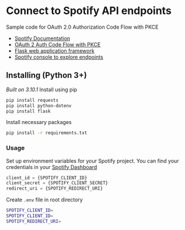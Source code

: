 # Connect to Spotify API endpoints 
Sample code for OAuth 2.0 Authorization Code Flow with PKCE 

* [Spotify Documentation](https://developer.spotify.com/documentation/)
* [OAuth 2 Auth Code Flow with PKCE](https://developer.spotify.com/documentation/general/guides/authorization/code-flow/)
* [Flask web application framework](https://github.com/pallets/flask)
* [Spotify console to explore endpoints](https://developer.spotify.com/console/)

## Installing (Python 3+)
*Built on 3.10.1* 
Install using pip 

```bash 
pip install requests
pip install python-dotenv
pip install flask
```

Install necessary packages
```bash
pip install -r requirements.txt
```

### Usage
Set up environment variables for your Spotify project. You can find your credentials in your [Spotify Dashboard](https://developer.spotify.com/dashboard/)

```python 
client_id = {SPOTIFY_CLIENT_ID}
client_secret = {SPOTIFY_CLIENT_SECRET}
redirect_uri = {SPOTIFY_REDIRECT_URI}
```

Create `.env` file in root directory 

```bash
SPOTIFY_CLIENT_ID=
SPOTIFY_CLIENT_ID=
SPOTIFY_REDIRECT_URI=
```

